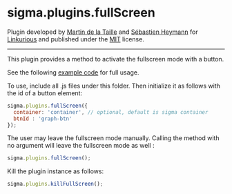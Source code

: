 sigma.plugins.fullScreen
=====================

Plugin developed by [Martin de la Taille](https://github.com/martindelataille) and [Sébastien Heymann](https://github.com/sheymann) for [Linkurious](https://github.com/Linkurious) and published under the [MIT](LICENSE) license.

---

This plugin provides a method to activate the fullscreen mode with a button.

See the following [example code](../../examples/plugin-fullscreen.html) for full usage.

To use, include all .js files under this folder. Then initialize it as follows with the id of a button element:

````javascript
sigma.plugins.fullScreen({
  container: 'container', // optional, default is sigma container
  btnId : 'graph-btn'
});
````

The user may leave the fullscreen mode manually. Calling the method with no argument will leave the fullscreen mode as well :

````javascript
sigma.plugins.fullScreen();
````

Kill the plugin instance as follows:

````javascript
sigma.plugins.killFullScreen();
````
